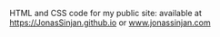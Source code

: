 HTML and CSS code for my public site: available at https://JonasSinjan.github.io or www.jonassinjan.com
